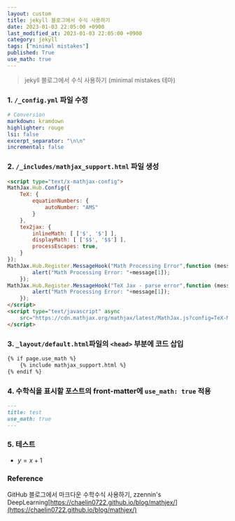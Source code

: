```yaml
---
layout: custom
title: jekyll 블로그에서 수식 사용하기
date: 2023-01-03 22:05:00 +0900
last_modified_at: 2023-01-03 22:05:00 +0900
category: jekyll
tags: ["minimal mistakes"]
published: True
use_math: true
---
```

> jekyll 블로그에서 수식 사용하기 (minimal mistakes 테마)

### 1. `/_config.yml` 파일 수정
```yml
# Conversion
markdown: kramdown
highlighter: rouge
lsi: false
excerpt_separator: "\n\n"
incremental: false
```

### 2. `/_includes/mathjax_support.html` 파일 생성
```html
<script type="text/x-mathjax-config">
MathJax.Hub.Config({
    TeX: {
        equationNumbers: {
            autoNumber: "AMS"
        }
    },
    tex2jax: {
        inlineMath: [ ['$', '$'] ],
        displayMath: [ ['$$', '$$'] ],
        processEscapes: true,
    }
});
MathJax.Hub.Register.MessageHook("Math Processing Error",function (message) {
        alert("Math Processing Error: "+message[1]);
	});
MathJax.Hub.Register.MessageHook("TeX Jax - parse error",function (message) {
        alert("Math Processing Error: "+message[1]);
	});
</script>
<script type="text/javascript" async
    src="https://cdn.mathjax.org/mathjax/latest/MathJax.js?config=TeX-MML-AM_CHTML">
</script>
```

### 3. `_layout/default.html`파일의 `<head>` 부분에 코드 삽입
```html
{% if page.use_math %}
	{% include mathjax_support.html %}
{% endif %}
```

### 4. 수학식을 표시할 포스트의 front-matter에 `use_math: true` 적용
```md
---
title: test
use_math: true
---
```

### 5. 테스트
- $y=x+1$


### Reference
GitHub 블로그에서 마크다운 수학수식 사용하기, zzennin's DeepLearning[https://chaelin0722.github.io/blog/mathjex/](https://chaelin0722.github.io/blog/mathjex/)